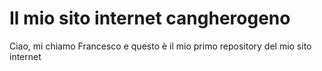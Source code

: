 # Il mio sito internet cangherogeno
Ciao, mi chiamo Francesco e questo è il mio primo repository del mio sito internet
